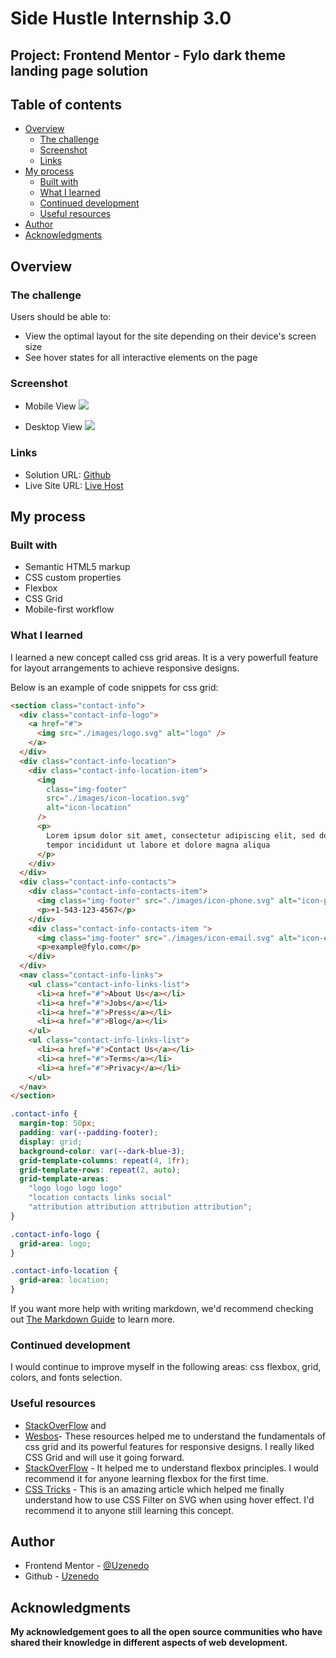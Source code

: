 # Side Hustle Internship 3.0

## Project: Frontend Mentor - Fylo dark theme landing page solution

## Table of contents

- [Overview](#overview)
  - [The challenge](#the-challenge)
  - [Screenshot](#screenshot)
  - [Links](#links)
- [My process](#my-process)
  - [Built with](#built-with)
  - [What I learned](#what-i-learned)
  - [Continued development](#continued-development)
  - [Useful resources](#useful-resources)
- [Author](#author)
- [Acknowledgments](#acknowledgments)

## Overview

### The challenge

Users should be able to:

- View the optimal layout for the site depending on their device's screen size
- See hover states for all interactive elements on the page

### Screenshot

- Mobile View
  ![](./design/mobile-design.jpg)

- Desktop View
  ![](./design/desktop-design.jpg)

### Links

- Solution URL: [Github](https://github.com/Uzenedo/fylo-dark-theme-landing-page)
- Live Site URL: [Live Host](https://uzenedo.github.io/fylo-dark-theme-landing-page/)

## My process

### Built with

- Semantic HTML5 markup
- CSS custom properties
- Flexbox
- CSS Grid
- Mobile-first workflow

### What I learned

I learned a new concept called css grid areas. It is a very powerfull feature for layout arrangements to achieve responsive designs.

Below is an example of code snippets for css grid:

```html
<section class="contact-info">
  <div class="contact-info-logo">
    <a href="#">
      <img src="./images/logo.svg" alt="logo" />
    </a>
  </div>
  <div class="contact-info-location">
    <div class="contact-info-location-item">
      <img
        class="img-footer"
        src="./images/icon-location.svg"
        alt="icon-location"
      />
      <p>
        Lorem ipsum dolor sit amet, consectetur adipiscing elit, sed do eiusmod
        tempor incididunt ut labore et dolore magna aliqua
      </p>
    </div>
  </div>
  <div class="contact-info-contacts">
    <div class="contact-info-contacts-item">
      <img class="img-footer" src="./images/icon-phone.svg" alt="icon-phone" />
      <p>+1-543-123-4567</p>
    </div>
    <div class="contact-info-contacts-item ">
      <img class="img-footer" src="./images/icon-email.svg" alt="icon-email" />
      <p>example@fylo.com</p>
    </div>
  </div>
  <nav class="contact-info-links">
    <ul class="contact-info-links-list">
      <li><a href="#">About Us</a></li>
      <li><a href="#">Jobs</a></li>
      <li><a href="#">Press</a></li>
      <li><a href="#">Blog</a></li>
    </ul>
    <ul class="contact-info-links-list">
      <li><a href="#">Contact Us</a></li>
      <li><a href="#">Terms</a></li>
      <li><a href="#">Privacy</a></li>
    </ul>
  </nav>
</section>
```

```css
.contact-info {
  margin-top: 50px;
  padding: var(--padding-footer);
  display: grid;
  background-color: var(--dark-blue-3);
  grid-template-columns: repeat(4, 1fr);
  grid-template-rows: repeat(2, auto);
  grid-template-areas:
    "logo logo logo logo"
    "location contacts links social"
    "attribution attribution attribution attribution";
}

.contact-info-logo {
  grid-area: logo;
}

.contact-info-location {
  grid-area: location;
}
```

If you want more help with writing markdown, we'd recommend checking out [The Markdown Guide](https://www.markdownguide.org/) to learn more.

### Continued development

I would continue to improve myself in the following areas: css flexbox, grid, colors, and fonts selection.

### Useful resources

- [StackOverFlow](https://stackoverflow.com/questions/47587892/how-does-css-grid-layout-works) and
- [Wesbos](https://cssgrid.io/)- These resources helped me to understand the fundamentals of css grid and its powerful features for responsive designs. I really liked CSS Grid and will use it going forward.
- [StackOverFlow](https://stackoverflow.com/questions/44623821/how-to-use-flexbox) - It helped me to understand flexbox principles. I would recommend it for anyone learning flexbox for the first time.
- [CSS Tricks](https://css-tricks.com/the-many-ways-to-change-an-svg-fill-on-hover-and-when-to-use-them/) - This is an amazing article which helped me finally understand how to use CSS Filter on SVG when using hover effect. I'd recommend it to anyone still learning this concept.

## Author

- Frontend Mentor - [@Uzenedo](https://www.frontendmentor.io/profile/Uzenedo)
- Github - [Uzenedo](https://github.com/Uzenedo/)

## Acknowledgments

**My acknowledgement goes to all the open source communities who have shared their knowledge in different aspects of web development.**
